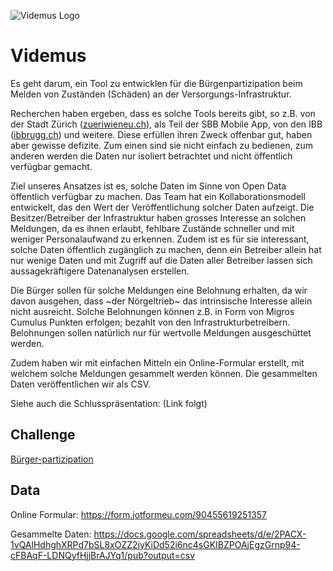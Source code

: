 ![Videmus Logo](https://cdn.pixabay.com/photo/2012/04/01/18/04/eyes-23802_640.png "Zusammen sehen wir mehr!")

# Videmus

Es geht darum, ein Tool zu entwicklen für die Bürgenpartizipation beim Melden von Zuständen (Schäden) an der Versorgungs-Infrastruktur. 

Recherchen haben ergeben, dass es solche Tools bereits gibt, so z.B. von der Stadt Zürich ([zueriwieneu.ch](http://zueriwieneu.ch/)), als Teil der SBB Mobile App, von den IBB ([ibbrugg.ch](https://www.ibbrugg.ch/de/stoerungsmeldung)) und weitere. Diese erfüllen ihren Zweck offenbar gut, haben aber gewisse defizite. Zum einen sind sie nicht einfach zu bedienen, zum anderen werden die Daten nur isoliert betrachtet und nicht öffentlich verfügbar gemacht.

Ziel unseres Ansatzes ist es, solche Daten im Sinne von Open Data öffentlich verfügbar zu machen. Das Team hat ein Kollaborationsmodell entwickelt, das den Wert der Veröffentlichung solcher Daten aufzeigt. Die Besitzer/Betreiber der Infrastruktur haben grosses Interesse an solchen Meldungen, da es ihnen erlaubt, fehlbare Zustände schneller und mit weniger Personalaufwand zu erkennen. Zudem ist es für sie interessant, solche Daten öffentlich zugänglich zu machen, denn ein Betreiber allein hat nur wenige Daten und mit Zugriff auf die Daten aller Betreiber lassen sich aussagekräftigere Datenanalysen erstellen.

Die Bürger sollen für solche Meldungen eine Belohnung erhalten, da wir davon ausgehen, dass ~der Nörgeltrieb~ das intrinsische Interesse allein nicht ausreicht. Solche Belohnungen können z.B. in Form von Migros Cumulus Punkten erfolgen; bezahlt von den Infrastrukturbetreibern. Belohnungen sollen natürlich nur für wertvolle Meldungen ausgeschüttet werden.



Zudem haben wir mit einfachen Mitteln ein Online-Formular erstellt, mit welchem solche Meldungen gesammelt werden können. Die gesammelten Daten veröffentlichen wir als CSV.

Siehe auch die Schlusspräsentation: (Link folgt)

## Challenge

[Bürger-partizipation](https://hack.opendata.ch/project/291)

## Data

Online Formular: https://form.jotformeu.com/90455619251357
   
Gesammelte Daten: https://docs.google.com/spreadsheets/d/e/2PACX-1vQAlHdhghXRPd7bSL8xOZZ2jyKiDd52i6nc4sGKIBZPOAjEgzGrnp94-cFBAqF-LDNQyfHjjBrAJYq1/pub?output=csv
